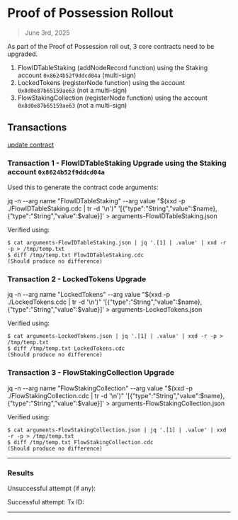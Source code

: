 # Proof of Possession Rollout

> June 3rd, 2025

As part of the Proof of Possession roll out, 3 core contracts need to be upgraded.
1. FlowIDTableStaking (addNodeRecord function) using the Staking account `0x8624b52f9ddcd04a` (multi-sign)
2. LockedTokens (registerNode function) using the account `0x8d0e87b65159ae63` (not a multi-sign)
3. FlowStakingCollection (registerNode function) using the account `0x8d0e87b65159ae63` (not a multi-sign)

## Transactions

[update contract](../../../../transactions/update-contract)

### Transaction 1 - FlowIDTableStaking Upgrade using the Staking account `0x8624b52f9ddcd04a`

Used this to generate the contract code arguments:

jq -n --arg name "FlowIDTableStaking" --arg value "$(xxd -p ./FlowIDTableStaking.cdc  | tr -d '\n')" '[{"type":"String","value":$name},{"type":"String","value":$value}]' > arguments-FlowIDTableStaking.json

Verified using:
```
$ cat arguments-FlowIDTableStaking.json | jq '.[1] | .value' | xxd -r -p > /tmp/temp.txt
$ diff /tmp/temp.txt FlowIDTableStaking.cdc
(Should produce no difference)
```

### Transaction 2 - LockedTokens Upgrade

jq -n --arg name "LockedTokens" --arg value "$(xxd -p ./LockedTokens.cdc  | tr -d '\n')" '[{"type":"String","value":$name},{"type":"String","value":$value}]' > arguments-LockedTokens.json

Verified using:
```
$ cat arguments-LockedTokens.json | jq '.[1] | .value' | xxd -r -p > /tmp/temp.txt
$ diff /tmp/temp.txt LockedTokens.cdc
(Should produce no difference)
```

### Transaction 3 - FlowStakingCollection Upgrade

jq -n --arg name "FlowStakingCollection" --arg value "$(xxd -p ./FlowStakingCollection.cdc  | tr -d '\n')" '[{"type":"String","value":$name},{"type":"String","value":$value}]' > arguments-FlowStakingCollection.json

Verified using:
```
$ cat arguments-FlowStakingCollection.json | jq '.[1] | .value' | xxd -r -p > /tmp/temp.txt
$ diff /tmp/temp.txt FlowStakingCollection.cdc
(Should produce no difference)
```

___

### Results

Unsuccessful attempt (if any): 

Successful attempt: Tx ID:

___

